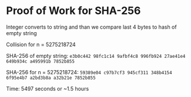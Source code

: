 # Proof of Work for SHA-256

Integer converts to string and than we compare last 4 bytes to hash of empty string

Collision for n = 5275218724

SHA-256 of empty string:
`e3b0c442 98fc1c14 9afbf4c8 996fb924 27ae41e4 649b934c a495991b 7852b855`

SHA-256 for n = 5275218724:
`59389e04 c97b7cf3 945cf311 348b4154 6f95e4b7 a2bd3b8a a32b21e 7852b855`

Time: 5497 seconds or ~1.5 hours
